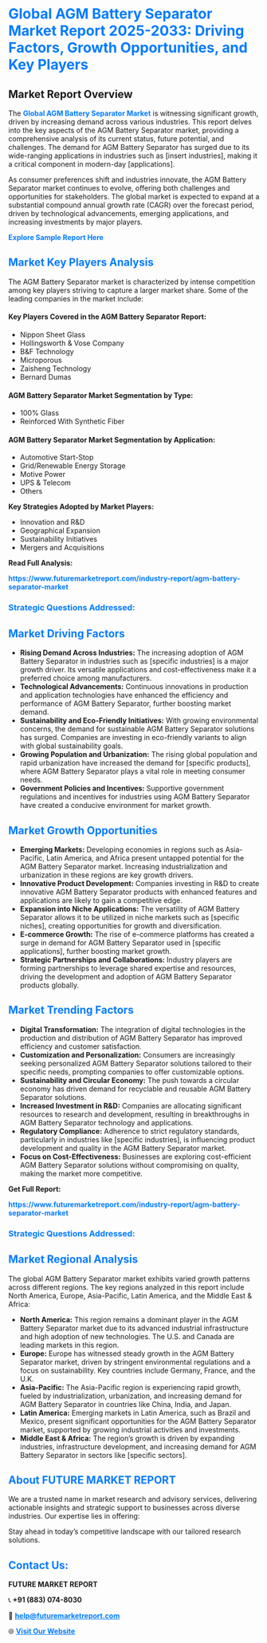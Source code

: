 <h1 style="color: #007BFF;">Global AGM Battery Separator Market Report 2025-2033: Driving Factors, Growth Opportunities, and Key Players</h1>

<section id="overview">
<h2>Market Report Overview</h2>
<p>The <a href="https://www.futuremarketreport.com/industry-report/agm-battery-separator-market" style="color: #007BFF; text-decoration: none;"><strong>Global AGM Battery Separator Market</strong></a> is witnessing significant growth, driven by increasing demand across various industries. This report delves into the key aspects of the AGM Battery Separator market, providing a comprehensive analysis of its current status, future potential, and challenges. The demand for AGM Battery Separator has surged due to its wide-ranging applications in industries such as [insert industries], making it a critical component in modern-day [applications].</p>
<p>As consumer preferences shift and industries innovate, the AGM Battery Separator market continues to evolve, offering both challenges and opportunities for stakeholders. The global market is expected to expand at a substantial compound annual growth rate (CAGR) over the forecast period, driven by technological advancements, emerging applications, and increasing investments by major players.</p>
</section>

<section id="overview">
<p><a href="https://www.futuremarketreport.com/request-sample/reportId=55328" style="color: #007BFF; text-decoration: none;"><strong>Explore Sample Report Here</strong></a></p>
</section>

<section id="key-players">
<h2 style="color: #007BFF;">Market Key Players Analysis</h2>
<p>The AGM Battery Separator market is characterized by intense competition among key players striving to capture a larger market share. Some of the leading companies in the market include:</p>
<h4>Key Players Covered in the AGM Battery Separator Report:</h4>
<ul><li>Nippon Sheet Glass</li><li>Hollingsworth &amp; Vose Company</li><li>B&amp;F Technology</li><li>Microporous</li><li>Zaisheng Technology</li><li>Bernard Dumas</li></ul>
<h4>AGM Battery Separator Market Segmentation by Type:</h4>
<ul><li>100% Glass</li><li>Reinforced With Synthetic Fiber</li></ul>

<h4>AGM Battery Separator Market Segmentation by Application:</h4>
<ul><li>Automotive Start-Stop</li><li>Grid/Renewable Energy Storage</li><li>Motive Power</li><li>UPS &amp; Telecom</li><li>Others</li></ul>
<p><strong>Key Strategies Adopted by Market Players:</strong></p>
<ul>
<li>Innovation and R&D</li>
<li>Geographical Expansion</li>
<li>Sustainability Initiatives</li>
<li>Mergers and Acquisitions</li>
</ul>
</section>

<section>
<p><strong>Read Full Analysis: </strong></p><a href="https://www.futuremarketreport.com/industry-report/agm-battery-separator-market" style="color: #007BFF; text-decoration: none;"><strong>https://www.futuremarketreport.com/industry-report/agm-battery-separator-market</strong></a>
<h3 style="color: #007BFF;">Strategic Questions Addressed:</h3>
</section>

<section id="driving-factors">
<h2 style="color: #007BFF;">Market Driving Factors</h2>
<ul>
<li><strong>Rising Demand Across Industries:</strong> The increasing adoption of AGM Battery Separator in industries such as [specific industries] is a major growth driver. Its versatile applications and cost-effectiveness make it a preferred choice among manufacturers.</li>
<li><strong>Technological Advancements:</strong> Continuous innovations in production and application technologies have enhanced the efficiency and performance of AGM Battery Separator, further boosting market demand.</li>
<li><strong>Sustainability and Eco-Friendly Initiatives:</strong> With growing environmental concerns, the demand for sustainable AGM Battery Separator solutions has surged. Companies are investing in eco-friendly variants to align with global sustainability goals.</li>
<li><strong>Growing Population and Urbanization:</strong> The rising global population and rapid urbanization have increased the demand for [specific products], where AGM Battery Separator plays a vital role in meeting consumer needs.</li>
<li><strong>Government Policies and Incentives:</strong> Supportive government regulations and incentives for industries using AGM Battery Separator have created a conducive environment for market growth.</li>
</ul>
</section>

<section id="growth-opportunities">
<h2 style="color: #007BFF;">Market Growth Opportunities</h2>
<ul>
<li><strong>Emerging Markets:</strong> Developing economies in regions such as Asia-Pacific, Latin America, and Africa present untapped potential for the AGM Battery Separator market. Increasing industrialization and urbanization in these regions are key growth drivers.</li>
<li><strong>Innovative Product Development:</strong> Companies investing in R&D to create innovative AGM Battery Separator products with enhanced features and applications are likely to gain a competitive edge.</li>
<li><strong>Expansion into Niche Applications:</strong> The versatility of AGM Battery Separator allows it to be utilized in niche markets such as [specific niches], creating opportunities for growth and diversification.</li>
<li><strong>E-commerce Growth:</strong> The rise of e-commerce platforms has created a surge in demand for AGM Battery Separator used in [specific applications], further boosting market growth.</li>
<li><strong>Strategic Partnerships and Collaborations:</strong> Industry players are forming partnerships to leverage shared expertise and resources, driving the development and adoption of AGM Battery Separator products globally.</li>
</ul>
</section>

<section id="trending-factors">
<h2 style="color: #007BFF;">Market Trending Factors</h2>
<ul>
<li><strong>Digital Transformation:</strong> The integration of digital technologies in the production and distribution of AGM Battery Separator has improved efficiency and customer satisfaction.</li>
<li><strong>Customization and Personalization:</strong> Consumers are increasingly seeking personalized AGM Battery Separator solutions tailored to their specific needs, prompting companies to offer customizable options.</li>
<li><strong>Sustainability and Circular Economy:</strong> The push towards a circular economy has driven demand for recyclable and reusable AGM Battery Separator solutions.</li>
<li><strong>Increased Investment in R&D:</strong> Companies are allocating significant resources to research and development, resulting in breakthroughs in AGM Battery Separator technology and applications.</li>
<li><strong>Regulatory Compliance:</strong> Adherence to strict regulatory standards, particularly in industries like [specific industries], is influencing product development and quality in the AGM Battery Separator market.</li>
<li><strong>Focus on Cost-Effectiveness:</strong> Businesses are exploring cost-efficient AGM Battery Separator solutions without compromising on quality, making the market more competitive.</li>
</ul>
</section>

<section>
<p><strong>Get Full Report: </strong></p><a href="https://www.futuremarketreport.com/industry-report/agm-battery-separator-market" style="color: #007BFF; text-decoration: none;"><strong>https://www.futuremarketreport.com/industry-report/agm-battery-separator-market</strong></a>
<h3 style="color: #007BFF;">Strategic Questions Addressed:</h3>
</section>


<section id="regional-analysis">
<h2 style="color: #007BFF;">Market Regional Analysis</h2>
<p>The global AGM Battery Separator market exhibits varied growth patterns across different regions. The key regions analyzed in this report include North America, Europe, Asia-Pacific, Latin America, and the Middle East & Africa:</p>
<ul>
<li><strong>North America:</strong> This region remains a dominant player in the AGM Battery Separator market due to its advanced industrial infrastructure and high adoption of new technologies. The U.S. and Canada are leading markets in this region.</li>
<li><strong>Europe:</strong> Europe has witnessed steady growth in the AGM Battery Separator market, driven by stringent environmental regulations and a focus on sustainability. Key countries include Germany, France, and the U.K.</li>
<li><strong>Asia-Pacific:</strong> The Asia-Pacific region is experiencing rapid growth, fueled by industrialization, urbanization, and increasing demand for AGM Battery Separator in countries like China, India, and Japan.</li>
<li><strong>Latin America:</strong> Emerging markets in Latin America, such as Brazil and Mexico, present significant opportunities for the AGM Battery Separator market, supported by growing industrial activities and investments.</li>
<li><strong>Middle East & Africa:</strong> The region’s growth is driven by expanding industries, infrastructure development, and increasing demand for AGM Battery Separator in sectors like [specific sectors].</li>
</ul>
</section>

<footer>
<h2 style="color: #007BFF;">About FUTURE MARKET REPORT</h2>
<p>We are a trusted name in market research and advisory services, delivering actionable insights and strategic support to businesses across diverse industries. Our expertise lies in offering:</p>

<p>Stay ahead in today’s competitive landscape with our tailored research solutions.</p>

<h2 style="color: #007BFF;">Contact Us:</h2>
<p><strong>FUTURE MARKET REPORT</strong></p>
<p>📞 <strong>+91 (883) 074-8030</strong></p>
<p>📧 <strong><a href="mailto:help@futuremarketreport.com" style="color: #007BFF;">help@futuremarketreport.com</a></strong></p>
<p>🌐 <strong><a href="https://www.futuremarketreport.com/" style="color: #007BFF;">Visit Our Website</a></strong></p>
</footer>